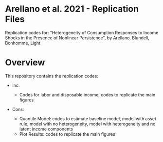 # Arellano et al. 2021 - Replication Files

Replication codes for: "Heterogeneity of Consumption Responses to Income Shocks in the Presence of Nonlinear Persistence", by Arellano, Blundell, Bonhomme, Light

# Overview

This repository contains the replication codes:

- Inc:
  - Codes for labor and disposable income, codes to replicate the main figures

- Cons:
  - Quantile Model: codes to estimate baseline model, model with asset rule, model with no heterogeneity, model with heterogeneity and no latent income components
  - Plot Results: codes to replicate the main figures
